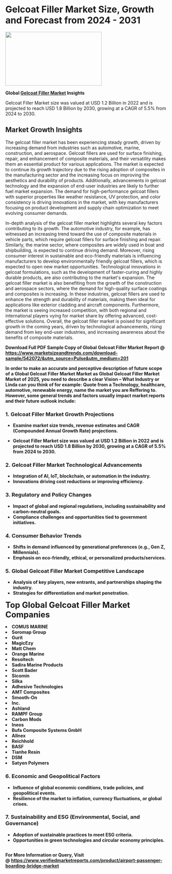 <H1>Gelcoat Filler Market Size, Growth and Forecast from 2024 - 2031</H1><img class="aligncenter size-medium wp-image-584254" src="https://thirdeyenews.in/wp-content/uploads/2024/09/Global-Market-Research-300x168.jpeg" alt="" width="300" height="168" /><p><strong>Global&nbsp;<a href="https://www.marketsizeandtrends.com/download-sample/542072/&amp;utm_source=Pulse&amp;utm_medium=201">Gelcoat Filler Market</a> Insights</strong></p><p>Gelcoat Filler Market size was valued at USD 1.2 Billion in 2022 and is projected to reach USD 1.8 Billion by 2030, growing at a CAGR of 5.5% from 2024 to 2030.</p><p><h2>Market Growth Insights</h2> <p>The gelcoat filler market has been experiencing steady growth, driven by increasing demand from industries such as automotive, marine, construction, and aerospace. Gelcoat fillers are used for surface finishing, repair, and enhancement of composite materials, and their versatility makes them an essential product for various applications. The market is expected to continue its growth trajectory due to the rising adoption of composites in the manufacturing sector and the increasing focus on improving the aesthetics and durability of products. Additionally, advancements in gelcoat technology and the expansion of end-user industries are likely to further fuel market expansion. The demand for high-performance gelcoat fillers with superior properties like weather resistance, UV protection, and color consistency is driving innovations in the market, with key manufacturers focusing on product development and supply chain optimization to meet evolving consumer demands.</p> <p><strong></strong></p> <p>In-depth analysis of the gelcoat filler market highlights several key factors contributing to its growth. The automotive industry, for example, has witnessed an increasing trend toward the use of composite materials in vehicle parts, which require gelcoat fillers for surface finishing and repair. Similarly, the marine sector, where composites are widely used in boat and shipbuilding, is expected to continue driving demand. Moreover, rising consumer interest in sustainable and eco-friendly materials is influencing manufacturers to develop environmentally friendly gelcoat fillers, which is expected to open new market opportunities. Technological innovations in gelcoat formulations, such as the development of faster-curing and highly durable products, are also contributing to the market's expansion. The gelcoat filler market is also benefiting from the growth of the construction and aerospace sectors, where the demand for high-quality surface coatings and composites is increasing. In these industries, gelcoat fillers are used to enhance the strength and durability of materials, making them ideal for applications like exterior cladding and aircraft components. Furthermore, the market is seeing increased competition, with both regional and international players vying for market share by offering advanced, cost-effective solutions. Overall, the gelcoat filler market is poised for significant growth in the coming years, driven by technological advancements, rising demand from key end-user industries, and increasing awareness about the benefits of composite materials.</p> <p><strong></p><p><span class=""><strong>Download Full PDF Sample Copy of Global Gelcoat Filler Market Report</strong> @ <a href="https://www.marketsizeandtrends.com/download-sample/542072/&amp;utm_source=Pulse&amp;utm_medium=201" target="_blank">https://www.marketsizeandtrends.com/download-sample/542072/&amp;utm_source=Pulse&amp;utm_medium=201</a></span></p><p>In order to make an accurate and perceptive description of future scope of a Global&nbsp;Gelcoat Filler Market Market as Global&nbsp;Gelcoat Filler Market Market of 2025, you need to describe a clear Vision &ndash; What Industry or Linda can you think of for example: Quote from a Technology, healthcare, automotive, renewable energy, name the market you are Reffering to. However, some general trends and factors usually impact market reports and their future outlook include:</p><h3>1.&nbsp;<strong>Gelcoat Filler Market Growth Projections</strong></h3><ul><li>Examine market size trends, revenue estimates and CAGR (Compounded Annual Growth Rate) projections.</li><li><p>Gelcoat Filler Market size was valued at USD 1.2 Billion in 2022 and is projected to reach USD 1.8 Billion by 2030, growing at a CAGR of 5.5% from 2024 to 2030.</p></li></ul><h3>2.&nbsp;<strong>Gelcoat Filler Market Technological Advancements</strong></h3><ul><li>Integration of AI, IoT, blockchain, or automation in the industry.</li><li>Innovations driving cost reductions or improving efficiency.</li></ul><h3>3.&nbsp;<strong>Regulatory and Policy Changes</strong></h3><ul><li>Impact of global and regional regulations, including sustainability and carbon-neutral goals.</li><li>Compliance challenges and opportunities tied to government initiatives.</li></ul><h3>4.&nbsp;<strong>Consumer Behavior Trends</strong></h3><ul><li>Shifts in demand influenced by generational preferences (e.g., Gen Z, Millennials).</li><li>Emphasis on eco-friendly, ethical, or personalized products/services.</li></ul><h3>5.&nbsp;<strong>Global Gelcoat Filler Market Competitive Landscape</strong></h3><ul><li>Analysis of key players, new entrants, and partnerships shaping the industry.</li><li>Strategies for differentiation and market penetration.</li></ul><p data-pm-slice="1 1 []"><span style="color: inherit; font-family: inherit; font-size: 25px;">Top Global Gelcoat Filler Market Companies</span></p><div class="" data-test-id=""><p><li>COMUS MARINE</li><li> Soromap Group</li><li> Gurit</li><li> MagicEzy</li><li> Matt Chem</li><li> Orange Marine</li><li> Resoltech</li><li> Sadira Marine Products</li><li> Scott Bader</li><li> Sicomin</li><li> Silka</li><li> Adhesive Technologies</li><li> AMT Composites</li><li> Smooth-On</li><li> Inc.</li><li> Ashland</li><li> RAMPF Group</li><li> Carbon Mods</li><li> Ineos</li><li> Bufa Composite Systems GmbH</li><li> Allnex</li><li> Reichhold</li><li> BASF</li><li> Tianhe Resin</li><li> DSM</li><li> Satyen Polymers</li></p></div><h3>6.&nbsp;<strong>Economic and Geopolitical Factors</strong></h3><ul><li>Influence of global economic conditions, trade policies, and geopolitical events.</li><li>Resilience of the market to inflation, currency fluctuations, or global crises.</li></ul><h3>7.&nbsp;<strong>Sustainability and ESG (Environmental, Social, and Governance)</strong></h3><ul><li>Adoption of sustainable practices to meet ESG criteria.</li><li>Opportunities in green technologies and circular economy principles.</li></ul><h2><strong style="font-size: 14px;">For More Information or Query, Visit @&nbsp;</strong><a style="background-color: #ffffff; font-size: 14px;" href="https://www.marketsizeandtrends.com/report/gelcoat-filler-market/" target="_blank">https://www.verifiedmarketreports.com/product/airport-passenger-boarding-bridge-market</a></h2>
